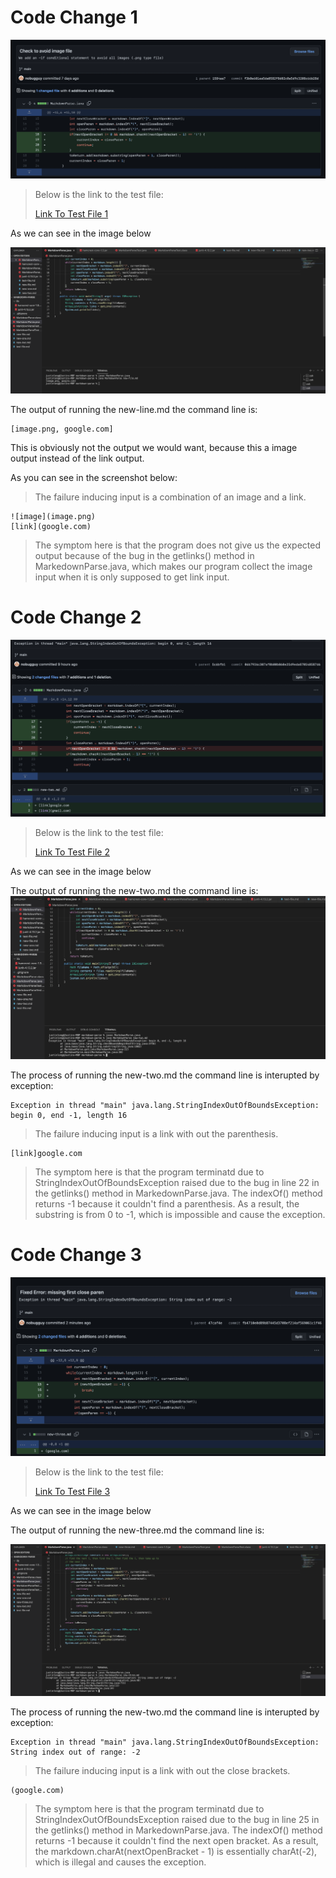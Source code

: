 # Code Change 1
![image](avoid_image.png)

> Below is the link to the test file:
>
> [Link To Test File 1](new-file.md)

As we can see in the image below

![image](cc1.png)

The output of running the new-line.md the command line is:
```
[image.png, google.com]
```

This is obviously not the output we would want, because this a image output instead of the link output. 

As you can see in the screenshot below:

>  The failure inducing input is a combination of an image and a link.

```
![image](image.png)
[link](google.com)
```


> The symptom here is that the program does not give us the expected output because of the bug in the getlinks() method in MarkedownParse.java, which makes our program collect the image input when it is only supposed to get link input. 


# Code Change 2
![image](cc2.png)

> Below is the link to the test file:
>
> [Link To Test File 2](new-two.md)


As we can see in the image below

The output of running the new-two.md the command line is:
![image](cc2sc.png)

The process of running the new-two.md the command line is interupted by exception:
```
Exception in thread "main" java.lang.StringIndexOutOfBoundsException: begin 0, end -1, length 16
```

>  The failure inducing input is a link with out the parenthesis. 
```
[link]google.com
```

>The symptom here is that the program terminatd due to StringIndexOutOfBoundsException raised due to the bug in line 22 in the getlinks() method in MarkedownParse.java. The indexOf() method returns -1 because it couldn't find a parenthesis. As a result, the substring is from 0 to -1, which is impossible and cause the exception. 

# Code Change 3
![image](miss_paren.png)

> Below is the link to the test file:
>
> [Link To Test File 3](new-three.md)

As we can see in the image below

The output of running the new-three.md the command line is:

![image](cc3.png)

The process of running the new-two.md the command line is interupted by exception:
```
Exception in thread "main" java.lang.StringIndexOutOfBoundsException: String index out of range: -2
```
>  The failure inducing input is a link with out the close brackets. 
```
(google.com)
```
> The symptom here is that the program terminatd due to StringIndexOutOfBoundsException raised due to the bug in line 25 in the getlinks() method in MarkedownParse.java. The indexOf() method returns -1 because it couldn't find the next open bracket. As a result, the markdown.charAt(nextOpenBracket - 1) is essentially charAt(-2), which is illegal and causes the exception. 